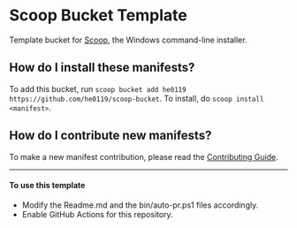 # Scoop Bucket Template

<!-- Uncomment the following line after replacing placeholders -->
<!-- [![Tests](https://github.com/he0119/scoop-bucket/actions/workflows/ci.yml/badge.svg)](https://github.com/he0119/scoop-bucket/actions/workflows/ci.yml) [![Excavator](https://github.com/he0119/scoop-bucket/actions/workflows/excavator.yml/badge.svg)](https://github.com/he0119/scoop-bucket/actions/workflows/excavator.yml) -->

Template bucket for [Scoop](https://scoop.sh), the Windows command-line installer.

How do I install these manifests?
---------------------------------

To add this bucket, run `scoop bucket add he0119 https://github.com/he0119/scoop-bucket`. To install, do `scoop install <manifest>`.

How do I contribute new manifests?
----------------------------------

To make a new manifest contribution, please read the [Contributing Guide](https://github.com/ScoopInstaller/.github/blob/main/.github/CONTRIBUTING.md).

----

#### To use this template

- Modify the Readme.md and the bin/auto-pr.ps1 files accordingly.
- Enable GitHub Actions for this repository.
